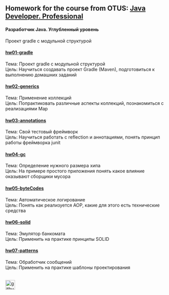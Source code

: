 ## Homework for the course from OTUS: [Java Developer. Professional](https://otus.ru/lessons/java-professional/)
#### Разработчик Java. Углубленный уровень
Проект gradle с модульной структурой
#### [hw01-gradle](https://github.com/FroJuniK/repo_for_training/tree/main/hw01-gradle)
Тема: Проект gradle с модульной структурой<br>
Цель: Научиться создавать проект Gradle (Maven), подготовиться к выполнению домашних заданий<br>
#### [hw02-generics](https://github.com/FroJuniK/repo_for_training/tree/main/hw02-generics)
Тема: Применение коллекций<br>
Цель: Попрактиковать различные аспекты коллекций, познакомиться с реализациями Map<br>
#### [hw03-annotations](https://github.com/FroJuniK/repo_for_training/tree/main/hw03-annotations)
Тема: Свой тестовый фреймворк<br>
Цель: Научиться работать с reflection и аннотациями, понять принцип работы фреймворка junit<br>
#### [hw04-gc](https://github.com/FroJuniK/repo_for_training/tree/main/hw04-gc)
Тема: Определение нужного размера хипа<br>
Цель: На примере простого приложения понять какое влияние оказывают сборщики мусора<br>
#### [hw05-byteCodes](https://github.com/FroJuniK/repo_for_training/tree/main/hw05-byteCodes)
Тема: Автоматическое логирование<br>
Цель: Понять как реализуется AOP, какие для этого есть технические средства<br>
#### [hw06-solid](https://github.com/FroJuniK/repo_for_training/tree/main/hw06-solid)
Тема: Эмулятор банкомата<br>
Цель: Применить на практике принципы SOLID<br>
#### [hw07-patterns](https://github.com/FroJuniK/repo_for_training/tree/main/hw07-patterns)
Тема: Обработчик сообщений<br>
Цель: Применить на практике шаблоны проектирования<br><br>

[<img src='https://cdn.jsdelivr.net/npm/simple-icons@3.0.1/icons/github.svg' alt='github' height='30'>](https://github.com/FroJuniK)  